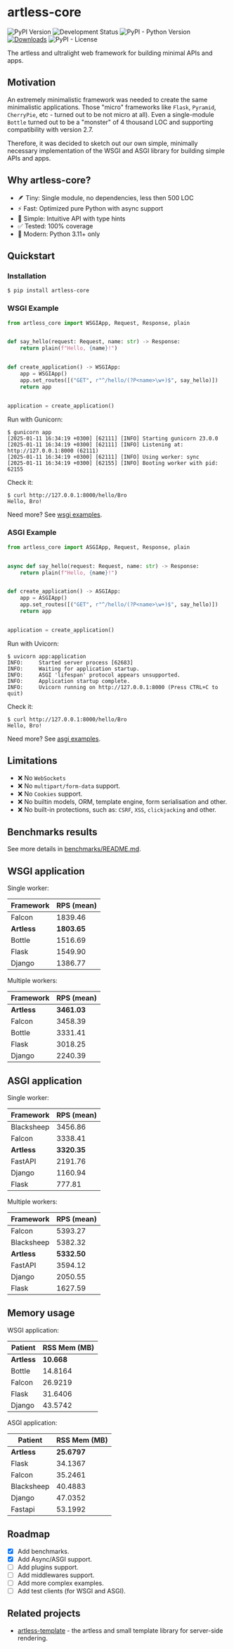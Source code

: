 # artless-core

![PyPI Version](https://img.shields.io/pypi/v/artless-core)
![Development Status](https://img.shields.io/badge/status-3%20--%20Beta-blue)
![PyPI - Python Version](https://img.shields.io/pypi/pyversions/artless-core)
[![Downloads](https://static.pepy.tech/badge/artless-core)](https://pepy.tech/project/artless-core)
![PyPI - License](https://img.shields.io/pypi/l/artless-core)

The artless and ultralight web framework for building minimal APIs and apps.

## Motivation

An extremely minimalistic framework was needed to create the same minimalistic applications. Those "micro" frameworks like `Flask`, `Pyramid`, `CherryPie`, etc - turned out to be not micro at all). Even a single-module `Bottle` turned out to be a "monster" of 4 thousand LOC and supporting compatibility with version 2.7.

Therefore, it was decided to sketch out our own simple, minimally necessary implementation of the WSGI and ASGI library for building simple APIs and apps.

## Why artless-core?

* 🪶 Tiny: Single module, no dependencies, less then 500 LOC
* ⚡ Fast: Optimized pure Python with async support
* 🧩 Simple: Intuitive API with type hints
* ✅ Tested: 100% coverage
* 🐍 Modern: Python 3.11+ only

## Quickstart

### Installation

``` shellsession
$ pip install artless-core
```

### WSGI Example

``` python
from artless_core import WSGIApp, Request, Response, plain


def say_hello(request: Request, name: str) -> Response:
    return plain(f"Hello, {name}!")


def create_application() -> WSGIApp:
    app = WSGIApp()
    app.set_routes([("GET", r"^/hello/(?P<name>\w+)$", say_hello)])
    return app


application = create_application()
```

Run with Gunicorn:

``` shellsession
$ gunicorn app
[2025-01-11 16:34:19 +0300] [62111] [INFO] Starting gunicorn 23.0.0
[2025-01-11 16:34:19 +0300] [62111] [INFO] Listening at: http://127.0.0.1:8000 (62111)
[2025-01-11 16:34:19 +0300] [62111] [INFO] Using worker: sync
[2025-01-11 16:34:19 +0300] [62155] [INFO] Booting worker with pid: 62155
```

Check it:

``` shellsession
$ curl http://127.0.0.1:8000/hello/Bro
Hello, Bro!
```

Need more? See [wsgi examples](https://git.peterbro.su/peter/py3-artless-core/src/branch/master/examples/wsgi).

### ASGI Example

``` python
from artless_core import ASGIApp, Request, Response, plain


async def say_hello(request: Request, name: str) -> Response:
    return plain(f"Hello, {name}!")


def create_application() -> ASGIApp:
    app = ASGIApp()
    app.set_routes([("GET", r"^/hello/(?P<name>\w+)$", say_hello)])
    return app


application = create_application()
```

Run with Uvicorn:

``` shellsession
$ uvicorn app:application
INFO:     Started server process [62683]
INFO:     Waiting for application startup.
INFO:     ASGI 'lifespan' protocol appears unsupported.
INFO:     Application startup complete.
INFO:     Uvicorn running on http://127.0.0.1:8000 (Press CTRL+C to quit)
```

Check it:

``` shellsession
$ curl http://127.0.0.1:8000/hello/Bro
Hello, Bro!
```

Need more? See [asgi examples](https://git.peterbro.su/peter/py3-artless-core/src/branch/master/examples/asgi).

## Limitations

* ❌ No `WebSockets`
* ❌ No `multipart/form-data` support.
* ❌ No `Cookies` support.
* ❌ No builtin models, ORM, template engine, form serialisation and other.
* ❌ No built-in protections, such as: `CSRF`, `XSS`, `clickjacking` and other.

## Benchmarks results

See more details in [benchmarks/README.md](benchmarks/README.md).

## WSGI application

Single worker:

| Framework   | RPS (mean)  |
|-------------|-------------|
| Falcon      | 1839.46     |
| **Artless** | **1803.65** |
| Bottle      | 1516.69     |
| Flask       | 1549.90     |
| Django      | 1386.77     |


Multiple workers:

| Framework   | RPS (mean)  |
|-------------|-------------|
| **Artless** | **3461.03** |
| Falcon      | 3458.39     |
| Bottle      | 3331.41     |
| Flask       | 3018.25     |
| Django      | 2240.39     |

## ASGI application

Single worker:

| Framework   | RPS (mean)  |
|-------------|-------------|
| Blacksheep  | 3456.86     |
| Falcon      | 3338.41     |
| **Artless** | **3320.35** |
| FastAPI     | 2191.76     |
| Django      | 1160.94     |
| Flask       | 777.81      |

Multiple workers:

| Framework   | RPS (mean)  |
|-------------|-------------|
| Falcon      | 5393.27     |
| Blacksheep  | 5382.32     |
| **Artless** | **5332.50** |
| FastAPI     | 3594.12     |
| Django      | 2050.55     |
| Flask       | 1627.59     |

## Memory usage

WSGI application:

| Patient     | RSS Mem (MB) |
|-------------|--------------|
| **Artless** | **10.668**   |
| Bottle      | 14.8164      |
| Falcon      | 26.9219      |
| Flask       | 31.6406      |
| Django      | 43.5742      |

ASGI application:

| Patient     | RSS Mem (MB) |
|-------------|--------------|
| **Artless** | **25.6797**  |
| Flask       | 34.1367      |
| Falcon      | 35.2461      |
| Blacksheep  | 40.4883      |
| Django      | 47.0352      |
| Fastapi     | 53.1992      |

## Roadmap

- [x] Add benchmarks.
- [x] Add Async/ASGI support.
- [ ] Add plugins support.
- [ ] Add middlewares support.
- [ ] Add more complex examples.
- [ ] Add test clients (for WSGI and ASGI).

## Related projects

* [artless-template](https://pypi.org/project/artless-template/) - the artless and small template library for server-side rendering.
